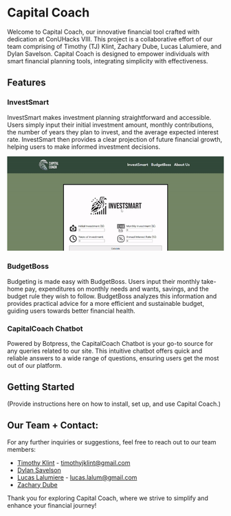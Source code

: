 # Capital Coach

Welcome to Capital Coach, our innovative financial tool crafted with dedication at ConUHacks VIII. This project is a collaborative effort of our team comprising of Timothy (TJ) Klint, Zachary Dube, Lucas Lalumiere, and Dylan Savelson. Capital Coach is designed to empower individuals with smart financial planning tools, integrating simplicity with effectiveness.

## Features

### InvestSmart
InvestSmart makes investment planning straightforward and accessible. Users simply input their initial investment amount, monthly contributions, the number of years they plan to invest, and the average expected interest rate. InvestSmart then provides a clear projection of future financial growth, helping users to make informed investment decisions.

![InvestSmart Demo](./assets/gifs/InvestSmart.gif)

### BudgetBoss
Budgeting is made easy with BudgetBoss. Users input their monthly take-home pay, expenditures on monthly needs and wants, savings, and the budget rule they wish to follow. BudgetBoss analyzes this information and provides practical advice for a more efficient and sustainable budget, guiding users towards better financial health.

### CapitalCoach Chatbot
Powered by Botpress, the CapitalCoach Chatbot is your go-to source for any queries related to our site. This intuitive chatbot offers quick and reliable answers to a wide range of questions, ensuring users get the most out of our platform.

## Getting Started
(Provide instructions here on how to install, set up, and use Capital Coach.)

## Our Team + Contact:
For any further inquiries or suggestions, feel free to reach out to our team members:
- [Timothy Klint](https://github.com/tjklint) - timothyjklint@gmail.com
- [Dylan Savelson](https://github.com/DylanSavelson)
- [Lucas Lalumiere](https://github.com/Shlucus) - lucas.lalum@gmail.com
- [Zachary Dube](https://github.com/CompSciZach)

Thank you for exploring Capital Coach, where we strive to simplify and enhance your financial journey!
